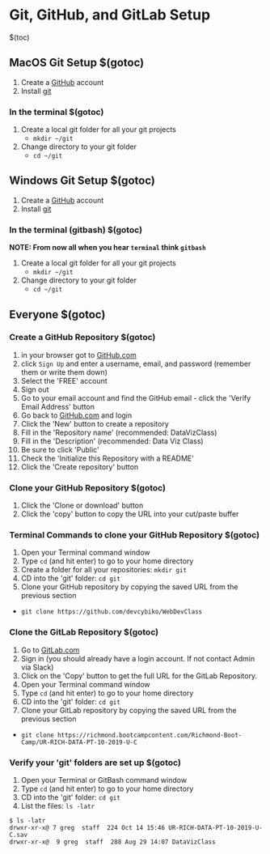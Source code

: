 # Git, GitHub, and GitLab Setup

$(toc)

## MacOS Git Setup $(gotoc)

1. Create a [GitHub](https://github.com) account
2. Install [git](https://coolestguidesontheplanet.com/install-git-macos/)

### In the terminal $(gotoc)

1. Create a local git folder for all your git projects
	- `mkdir ~/git`
1. Change directory to your git folder
	- `cd ~/git`

## Windows Git Setup $(gotoc)

1. Create a [GitHub](https://github.com/) account
2. Install [git](https://gitforwindows.org/)

### In the terminal (gitbash) $(gotoc)

**NOTE: From now all when you hear `terminal` think `gitbash`**

1. Create a local git folder for all your git projects
	- `mkdir ~/git`
1. Change directory to your git folder
	- `cd ~/git`

## Everyone $(gotoc)

### Create a GitHub Repository $(gotoc)

1. in your browser got to [GitHub.com](http://github.com)
2. click `Sign Up` and enter a username, email, and password (remember them or write them down)
3. Select the 'FREE' account
3. Sign out
4. Go to your email account and find the GitHub email - click the 'Verify Email Address' button
5. Go back to [GitHub.com](https://github.com/) and login
6. Click the 'New' button to create a repository
7. Fill in the 'Repository name' (recommended: DataVizClass)
8. Fill in the 'Description' (recommended: Data Viz Class)
9. Be sure to click 'Public'
10. Check the 'Initialize this Repository with a README'
11. Click the 'Create repository' button

### Clone your GitHub Repository $(gotoc)

1. Click the 'Clone or download' button
2. Click the 'copy' button to copy the URL into your cut/paste buffer

### Terminal Commands to clone your GitHub Repository $(gotoc)

1. Open your Terminal command window
2. Type `cd` (and hit enter) to go to your home directory
3. Create a folder for all your repositories: `mkdir git`
4. CD into the 'git' folder: `cd git`
5. Clone your GitHub repository by copying the saved URL from the previous section
 - `git clone https://github.com/devcybiko/WebDevClass`

### Clone the GitLab Repository $(gotoc)

1. Go to [GitLab.com](https://richmond.bootcampcontent.com/Richmond-Boot-Camp/UR-RICH-DATA-PT-10-2019-U-C)
2. Sign in (you should already have a login account. If not contact Admin via Slack)
3. Click on the 'Copy' button to get the full URL for the GitLab Repository.
4. Open your Terminal command window
2. Type `cd` (and hit enter) to go to your home directory
3. CD into the 'git' folder: `cd git`
4. Clone your GitLab repository by copying the saved URL from the previous section
 - `git clone https://richmond.bootcampcontent.com/Richmond-Boot-Camp/UR-RICH-DATA-PT-10-2019-U-C`

### Verify your 'git' folders are set up $(gotoc)

1. Open your Terminal or GitBash command window
2. Type `cd` (and hit enter) to go to your home directory
3. CD into the 'git' folder: `cd git`
4. List the files: `ls -latr`

```
$ ls -latr
drwxr-xr-x@ 7 greg  staff  224 Oct 14 15:46 UR-RICH-DATA-PT-10-2019-U-C.sav
drwxr-xr-x@  9 greg  staff  288 Aug 29 14:07 DataVizClass
```
<!--stackedit_data:
eyJoaXN0b3J5IjpbMjEwNDU4MjYyNywtMTE4MTY2OTU1NCwxNj
Q2NzQzODUwLDY5NDgxMDY1NSwxNDI4ODg1OTMyXX0=
-->